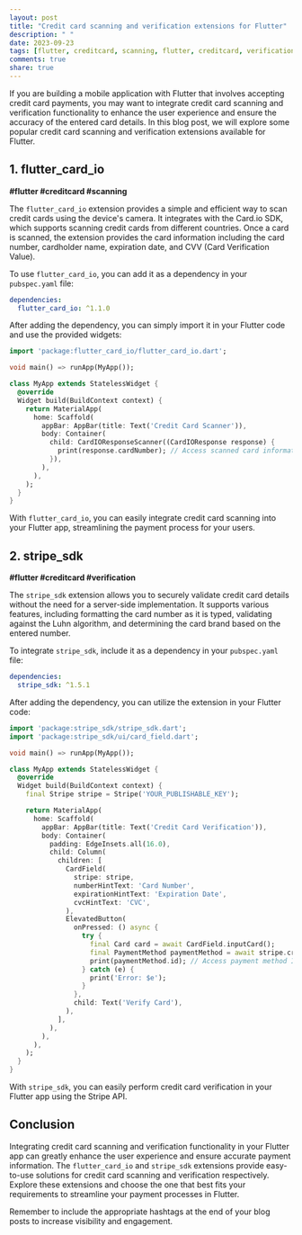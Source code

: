 ```yaml
---
layout: post
title: "Credit card scanning and verification extensions for Flutter"
description: " "
date: 2023-09-23
tags: [flutter, creditcard, scanning, flutter, creditcard, verification]
comments: true
share: true
---
```


If you are building a mobile application with Flutter that involves accepting credit card payments, you may want to integrate credit card scanning and verification functionality to enhance the user experience and ensure the accuracy of the entered card details. In this blog post, we will explore some popular credit card scanning and verification extensions available for Flutter.

## 1. flutter_card_io

**#flutter #creditcard #scanning**

The `flutter_card_io` extension provides a simple and efficient way to scan credit cards using the device's camera. It integrates with the Card.io SDK, which supports scanning credit cards from different countries. Once a card is scanned, the extension provides the card information including the card number, cardholder name, expiration date, and CVV (Card Verification Value).

To use `flutter_card_io`, you can add it as a dependency in your `pubspec.yaml` file:

```yaml
dependencies:
  flutter_card_io: ^1.1.0
```

After adding the dependency, you can simply import it in your Flutter code and use the provided widgets:

```dart
import 'package:flutter_card_io/flutter_card_io.dart';

void main() => runApp(MyApp());

class MyApp extends StatelessWidget {
  @override
  Widget build(BuildContext context) {
    return MaterialApp(
      home: Scaffold(
        appBar: AppBar(title: Text('Credit Card Scanner')),
        body: Container(
          child: CardIOResponseScanner((CardIOResponse response) {
            print(response.cardNumber); // Access scanned card information
          }),
        ),
      ),
    );
  }
}
```

With `flutter_card_io`, you can easily integrate credit card scanning into your Flutter app, streamlining the payment process for your users.

## 2. stripe_sdk

**#flutter #creditcard #verification**

The `stripe_sdk` extension allows you to securely validate credit card details without the need for a server-side implementation. It supports various features, including formatting the card number as it is typed, validating against the Luhn algorithm, and determining the card brand based on the entered number.

To integrate `stripe_sdk`, include it as a dependency in your `pubspec.yaml` file:

```yaml
dependencies:
  stripe_sdk: ^1.5.1
```

After adding the dependency, you can utilize the extension in your Flutter code:

```dart
import 'package:stripe_sdk/stripe_sdk.dart';
import 'package:stripe_sdk/ui/card_field.dart';

void main() => runApp(MyApp());

class MyApp extends StatelessWidget {
  @override
  Widget build(BuildContext context) {
    final Stripe stripe = Stripe('YOUR_PUBLISHABLE_KEY');

    return MaterialApp(
      home: Scaffold(
        appBar: AppBar(title: Text('Credit Card Verification')),
        body: Container(
          padding: EdgeInsets.all(16.0),
          child: Column(
            children: [
              CardField(
                stripe: stripe,
                numberHintText: 'Card Number',
                expirationHintText: 'Expiration Date',
                cvcHintText: 'CVC',
              ),
              ElevatedButton(
                onPressed: () async {
                  try {
                    final Card card = await CardField.inputCard();
                    final PaymentMethod paymentMethod = await stripe.createPaymentMethod(CardParams(card: card));
                    print(paymentMethod.id); // Access payment method ID
                  } catch (e) {
                    print('Error: $e');
                  }
                },
                child: Text('Verify Card'),
              ),
            ],
          ),
        ),
      ),
    );
  }
}
```

With `stripe_sdk`, you can easily perform credit card verification in your Flutter app using the Stripe API.

## Conclusion

Integrating credit card scanning and verification functionality in your Flutter app can greatly enhance the user experience and ensure accurate payment information. The `flutter_card_io` and `stripe_sdk` extensions provide easy-to-use solutions for credit card scanning and verification respectively. Explore these extensions and choose the one that best fits your requirements to streamline your payment processes in Flutter.

Remember to include the appropriate hashtags at the end of your blog posts to increase visibility and engagement.